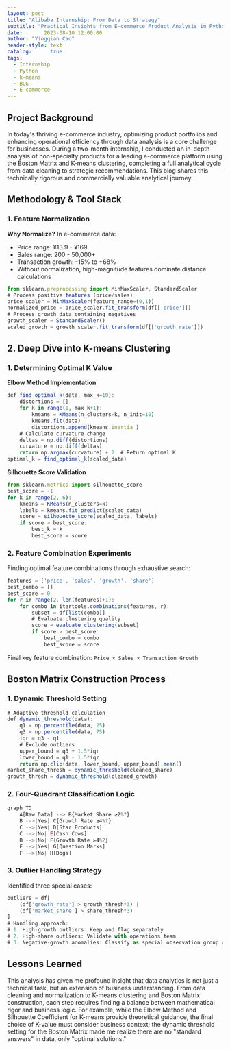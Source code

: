 ```yaml
---
layout: post
title: "Alibaba Internship: From Data to Strategy"
subtitle: "Practical Insights from E-commerce Product Analysis in Python"
date:       2023-08-10 12:00:00
author: "Yingqian Cao"
header-style: text
catalog:      true
tags:
  - Internship
  - Python
  - k-means
  - BCG
  - E-commerce
---
```


## Project Background

In today's thriving e-commerce industry, optimizing product portfolios and enhancing operational 
efficiency through data analysis is a core challenge for businesses. During a two-month internship, 
I conducted an in-depth analysis of non-specialty products for a leading e-commerce platform using 
the Boston Matrix and K-means clustering, completing a full analytical cycle from data cleaning to 
strategic recommendations. This blog shares this technically rigorous and commercially valuable 
analytical journey.


## Methodology & Tool Stack

### 1. Feature Normalization
**Why Normalize?**
In e-commerce data:
- Price range: ¥13.9 - ¥169  
- Sales range: 200 - 50,000+  
- Transaction growth: -15% to +68%  
- Without normalization, high-magnitude features dominate distance calculations
```ts
from sklearn.preprocessing import MinMaxScaler, StandardScaler
# Process positive features (price/sales)
price_scaler = MinMaxScaler(feature_range=(0,1)) 
normalized_price = price_scaler.fit_transform(df[['price']])
# Process growth data containing negatives
growth_scaler = StandardScaler()
scaled_growth = growth_scaler.fit_transform(df[['growth_rate']])
```

## 2. Deep Dive into K-means Clustering
### 1. Determining Optimal K Value
**Elbow Method Implementation**
```ts
def find_optimal_k(data, max_k=10):
    distortions = []
    for k in range(1, max_k+1):
        kmeans = KMeans(n_clusters=k, n_init=10)
        kmeans.fit(data)
        distortions.append(kmeans.inertia_)
    # Calculate curvature change
    deltas = np.diff(distortions)
    curvature = np.diff(deltas)
    return np.argmax(curvature) + 2  # Return optimal K
optimal_k = find_optimal_k(scaled_data)  
```
**Silhouette Score Validation**
```ts
from sklearn.metrics import silhouette_score
best_score = -1
for k in range(2, 6):
    kmeans = KMeans(n_clusters=k)
    labels = kmeans.fit_predict(scaled_data)
    score = silhouette_score(scaled_data, labels)
    if score > best_score:
        best_k = k
        best_score = score
```
### 2. Feature Combination Experiments
Finding optimal feature combinations through exhaustive search:
```ts
features = ['price', 'sales', 'growth', 'share']
best_combo = []
best_score = 0
for r in range(2, len(features)+1):
    for combo in itertools.combinations(features, r):
        subset = df[list(combo)]
        # Evaluate clustering quality
        score = evaluate_clustering(subset)
        if score > best_score:
            best_combo = combo
            best_score = score
```
Final key feature combination:
`Price × Sales × Transaction Growth`

## Boston Matrix Construction Process
### 1. Dynamic Threshold Setting
```ts
# Adaptive threshold calculation
def dynamic_threshold(data):
    q1 = np.percentile(data, 25)
    q3 = np.percentile(data, 75)
    iqr = q3 - q1
    # Exclude outliers
    upper_bound = q3 + 1.5*iqr
    lower_bound = q1 - 1.5*iqr
    return np.clip(data, lower_bound, upper_bound).mean()
market_share_thresh = dynamic_threshold(cleaned_share)
growth_thresh = dynamic_threshold(cleaned_growth)
```
### 2. Four-Quadrant Classification Logic
```ts
graph TD
    A[Raw Data] --> B{Market Share ≥2%?}
    B -->|Yes| C{Growth Rate ≥4%?}
    C -->|Yes| D[Star Products]
    C -->|No| E[Cash Cows]
    B -->|No| F{Growth Rate ≥4%?}
    F -->|Yes| G[Question Marks]
    F -->|No| H[Dogs]
```
### 3. Outlier Handling Strategy
Identified three special cases:
```ts
outliers = df[
    (df['growth_rate'] > growth_thresh*3) | 
    (df['market_share'] > share_thresh*3)
]
# Handling approach:
# 1. High-growth outliers: Keep and flag separately
# 2. High-share outliers: Validate with operations team
# 3. Negative-growth anomalies: Classify as special observation group under Dogs
```




## Lessons Learned

This analysis has given me profound insight that data analytics is not just a technical task,
but an extension of business understanding. From data cleaning and normalization to K-means clustering 
and Boston Matrix construction, each step requires finding a balance between mathematical rigor and business 
logic. For example, while the Elbow Method and Silhouette Coefficient for K-means provide theoretical guidance,
the final choice of K-value must consider business context; the dynamic threshold setting for the Boston Matrix 
made me realize there are no "standard answers" in data, only "optimal solutions."  


